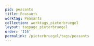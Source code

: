 ```yaml
---
pid: peasants
title: Peasants
worktag: Peasants
collection: worktags_pieterbruegel
layout: tagpage_pieterbruegel
order: '116'
permalink: /pieterbruegel/tags/peasants
---
```

